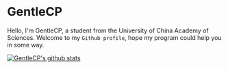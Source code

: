 # GentleCP

Hello, I'm GentleCP, a student from the University of China Academy of Sciences. Welcome to my `Github profile`, hope my program could help you in some way.

[![GentleCP's github stats](https://github-readme-stats.vercel.app/api?username=GentleCP&show_icons=true&theme=tokyonight)](https://github.com/anuraghazra/github-readme-stats)

